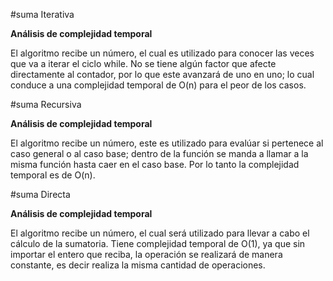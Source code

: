 #suma Iterativa

**Análisis de complejidad temporal**

El algoritmo recibe un número, el cual es utilizado para conocer las veces que va a iterar el ciclo while. No se tiene algún factor que afecte directamente al contador, por lo que este avanzará de uno en uno; lo cual conduce a una complejidad temporal de O(n) para el peor de los casos.

#suma Recursiva

**Análisis de complejidad temporal**

El algoritmo recibe un número, este es utilizado para evalúar si pertenece al caso general o al caso base; dentro de la función se manda a llamar a la misma función hasta caer en el caso base. Por lo tanto la complejidad temporal es de O(n).

#suma Directa

**Análisis de complejidad temporal**

El algoritmo recibe un número, el cual será utilizado para llevar a cabo el cálculo de la sumatoria. Tiene complejidad temporal de O(1), ya que sin importar el entero que reciba, la operación se realizará de manera constante, es decir realiza la misma cantidad de operaciones.